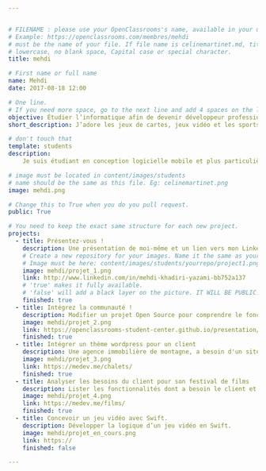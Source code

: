 ```yaml
---


# FILENAME : please use your OpenClassrooms's name, available in your url.
# Example: https://openclassrooms.com/membres/mehdi
# must be the name of your file. If file name is celinemartinet.md, title is celinemartinet.
# lowercase, no blank space, Capital case or special character.
title: mehdi

# First name or full name
name: Mehdi
date: 2017-08-18 12:00

# One line.
# If you need more space, go to the next line and add 4 spaces on the left, as in 'description'.
objective: Étudier l’informatique afin de devenir développeur professionnel.
short_description: J’adore les jeux de cartes, jeux vidéo et les sports nautiques. Je suis un curieux du fonctionnement des technologies.

# don't touch that
template: students
description:
    Je suis étudiant en conception logicielle mobile et plus particulièrement en iOS. Je souhaite acquérir les fondements pour pouvoir développer de manière efficace et professionnelle. 

# image must be located in content/images/students
# name should be the same as this file. Eg: celinemartinet.png
image: mehdi.png

# Change this to True when you do you pull request.
public: True

# You need to keep the exact same structure for each new project.
projects:
  - title: Présentez-vous !
    description: Une présentation de moi-même et un lien vers mon LinkedIn.
    # Create a new repository for your images. Name it the same as your nickname and profile picture.
    # Image must be here: content/images/students/yourrepo/project1.png
    image: mehdi/projet_1.png
    link: http://www.linkedin.com/in/mehdi-khadiri-yazami-bb752a137
    # 'true' makes it fully available.
    # 'false' will add a black layer on the picture. IT WILL BE PUBLIC!
    finished: true
  - title: Intégrez la communauté !
    description: Modifier un projet Open Source pour comprendre le fonctionnement de Git, de Github et des pull requests.
    image: mehdi/projet_2.png
    link: https://openclassrooms-student-center.github.io/presentation/students/ratus.html
    finished: true
  - title: Intégrer un thème wordpress pour un client
    description: Une agence immobilière de montagne, a besoin d'un site web pour présenter les chalets qu'elle vend.
    image: mehdi/projet_3.png
    link: https://medev.me/chalets/
    finished: true
  - title: Analyser les besoins du client pour son festival de films 
    description: Lister les fonctionnalités dont a besoin le client et proposer une solution technique adaptée.
    image: mehdi/projet_4.png
    link: https://medev.me/films/
    finished: true
  - title: Concevoir un jeu vidéo avec Swift. 
    description: Développer la logique d’un jeu vidéo en Swift.    
    image: mehdi/projet_en_cours.png
    link: https://
    finished: false

---
```

